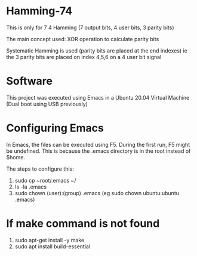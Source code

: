 # Hamming-74

This is only for 7 4 Hamming (7 output bits, 4 user bits, 3 parity bits)

The main concept used: XOR operation to calculate parity bits

Systematic Hamming is used (parity bits are placed at the end indexes)
ie the 3 parity bits are placed on index 4,5,6 on a 4 user bit signal


# Software
This project was executed using Emacs in a Ubuntu 20.04 Virtual Machine
(Dual boot using USB previously)

# Configuring Emacs
In Emacs, the files can be executed using F5.
During the first run, F5 might be undefined. This is because the .emacs directory is in the root instead of $home.

The steps to configure this:
1. sudo cp ~root/.emacs ~/  
2. ls -la .emacs
3. sudo chown (user):(group) .emacs
(eg sudo chown ubuntu:ubuntu .emacs)

# If make command is not found
1. sudo apt-get install -y make
2. sudo apt install build-essential

